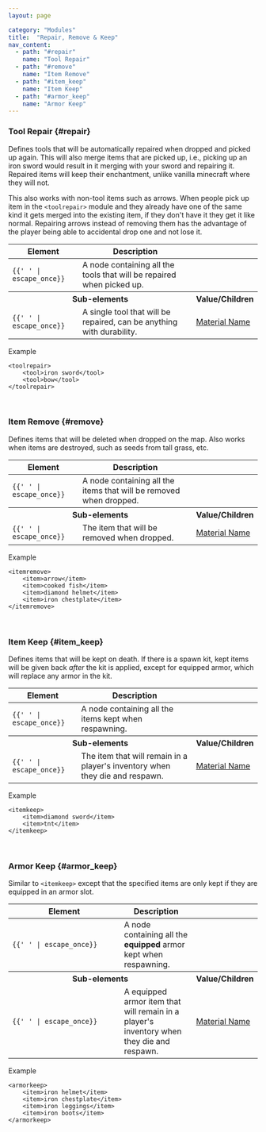 ```yaml
---
layout: page

category: "Modules"
title:  "Repair, Remove & Keep"
nav_content:
  - path: "#repair"
    name: "Tool Repair"
  - path: "#remove"
    name: "Item Remove"
  - path: "#item_keep"
    name: "Item Keep"
  - path: "#armor_keep"
    name: "Armor Keep"
---
```


### Tool Repair {#repair}
Defines tools that will be automatically repaired when dropped and picked up again. This will also merge items that are picked up, i.e., picking up an iron sword would result in it merging with your sword and repairing it. Repaired items will keep their enchantment, unlike vanilla minecraft where they will not.

This also works with non-tool items such as arrows. When people pick up item in the `<toolrepair>` module and they already have one of the same kind it gets merged into the existing item, if they don't have it they get it like normal. Repairing arrows instead of removing them has the advantage of the player being able to accidental drop one and not lose it.
<div class='table-responsive'>
  <table class='table table-striped table-condensed'>
    <thead>
      <tr>
        <th>Element</th>
        <th>Description</th>
        <th></th>
      </tr>
    </thead>
    <tbody>
      <tr>
        <td>
          <span class='highlight'>
            <code>{{'<toolrepair> </toolrepair>' | escape_once}}</code>
          </span>
        </td>
        <td>
          A node containing all the tools that will be repaired when picked up.
        </td>
        <td></td>
      </tr>
      <tr>
        <th colspan='2'>Sub-elements</th>
        <th>Value/Children</th>
      </tr>
      <tr>
        <td>
          <span class='highlight'>
            <code>{{'<tool> </tool>' | escape_once}}</code>
          </span>
        </td>
        <td>
          A single tool that will be repaired, can be anything with durability.
        </td>
        <td>
          <a href='/reference/inventory#material_matchers'>Material Name</a>
        </td>
      </tr>
    </tbody>
  </table>
</div>
Example

    <toolrepair>
        <tool>iron sword</tool>
        <tool>bow</tool>
    </toolrepair>


<br/>

### Item Remove {#remove}
Defines items that will be deleted when dropped on the map. Also works when items are destroyed, such as seeds from tall grass, etc.
<div class='table-responsive'>
  <table class='table table-striped table-condensed'>
    <thead>
      <tr>
        <th>Element</th>
        <th>Description</th>
        <th></th>
      </tr>
    </thead>
    <tbody>
      <tr>
        <td>
          <span class='highlight'>
            <code>{{'<itemremove> </itemremove>' | escape_once}}</code>
          </span>
        </td>
        <td>
          A node containing all the items that will be removed when dropped.
        </td>
        <td></td>
      </tr>
      <tr>
        <th colspan='2'>Sub-elements</th>
        <th>Value/Children</th>
      </tr>
      <tr>
        <td>
          <span class='highlight'>
            <code>{{'<item> </item>' | escape_once}}</code>
          </span>
        </td>
        <td>The item that will be removed when dropped.</td>
        <td>
          <a href='/reference/inventory#material_matchers'>Material Name</a>
        </td>
      </tr>
    </tbody>
  </table>
</div>
Example

    <itemremove>
        <item>arrow</item>
        <item>cooked fish</item>
        <item>diamond helmet</item>
        <item>iron chestplate</item>
    </itemremove>


<br/>

### Item Keep {#item_keep}
Defines items that will be kept on death. If there is a spawn kit, kept items will be given back *after* the kit is applied, except for equipped armor, which will replace any armor in the kit.
<div class='table-responsive'>
  <table class='table table-striped table-condensed'>
    <thead>
      <tr>
        <th>Element</th>
        <th>Description</th>
        <th></th>
      </tr>
    </thead>
    <tbody>
      <tr>
        <td>
          <span class='highlight'>
            <code>{{'<itemkeep> </itemkeep>' | escape_once}}</code>
          </span>
        </td>
        <td>
          A node containing all the items kept when respawning.
        </td>
        <td></td>
      </tr>
      <tr>
        <th colspan='2'>Sub-elements</th>
        <th>Value/Children</th>
      </tr>
      <tr>
        <td>
          <span class='highlight'>
            <code>{{'<item> </item>' | escape_once}}</code>
          </span>
        </td>
        <td>The item that will remain in a player's inventory when they die and respawn.</td>
        <td>
          <a href='/reference/inventory#material_matchers'>Material Name</a>
        </td>
      </tr>
    </tbody>
  </table>
</div>
Example

    <itemkeep>
        <item>diamond sword</item>
        <item>tnt</item>
    </itemkeep>


<br/>

### Armor Keep {#armor_keep}
Similar to `<itemkeep>` except that the specified items are only kept if they are equipped in an armor slot.
<div class='table-responsive'>
  <table class='table table-striped table-condensed'>
    <thead>
      <tr>
        <th style='min-width: 210px;'>Element</th>
        <th>Description</th>
        <th></th>
      </tr>
    </thead>
    <tbody>
      <tr>
        <td>
          <span class='highlight'>
            <code>{{'<armorkeep> </armorkeep>' | escape_once}}</code>
          </span>
        </td>
        <td>
          A node containing all the
          <b>equipped</b>
          armor kept when respawning.
        </td>
        <td></td>
      </tr>
      <tr>
        <th colspan='2'>Sub-elements</th>
        <th>Value/Children</th>
      </tr>
      <tr>
        <td>
          <span class='highlight'>
            <code>{{'<item> </item>' | escape_once}}</code>
          </span>
        </td>
        <td>A equipped armor item that will remain in a player's inventory when they die and respawn.</td>
        <td>
          <a href='/reference/inventory#material_matchers'>Material Name</a>
        </td>
      </tr>
    </tbody>
  </table>
</div>
Example

    <armorkeep>
        <item>iron helmet</item>
        <item>iron chestplate</item>
        <item>iron leggings</item>
        <item>iron boots</item>
    </armorkeep>
